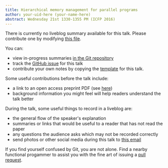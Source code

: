 ```yaml
---
title: Hierarchical memory management for parallel programs
author: your-uid-here (your-name-here)
abstract: Wednesday 21st 1330-1355 PM (ICFP 2016)
---
```


There is currently no liveblog summary available for this talk. Please contribute one by modifying [this file](https://github.com/ocamllabs/icfp2016-blog/blob/master/ICFP/hierarchical-memory-management.md).

You can:
* view in-progress summaries [in the Git repository](https://github.com/ocamllabs/icfp2016-blog/tree/master/ICFP/hierarchical-memory-management/)
* track the [GitHub issue](https://github.com/ocamllabs/icfp2016-blog/issues/79) for this talk
* contribute your own notes by copying the [template](hierarchical-memory-management/template.md) for this talk.

Some useful contributions before the talk include:
* a link to an open access preprint PDF (see [here](https://github.com/gasche/icfp2016-papers))
* background information you might feel will help readers understand the talk better

During the talk, some useful things to record in a liveblog are:
* the general flow of the speaker's explanation
* summaries or links that would be useful to a reader that has not read the paper
* any questions the audience asks which may not be recorded correctly
* send photos or other social media during this talk to [this email](mailto:icfp16.photos@gmail.com?subject=ICFP:hierarchical-memory-management)

If you find yourself confused by Git, you are not alone. Find a nearby functional progammer
to assist you with the fine art of issuing a [pull request](https://help.github.com/articles/about-pull-requests/).

